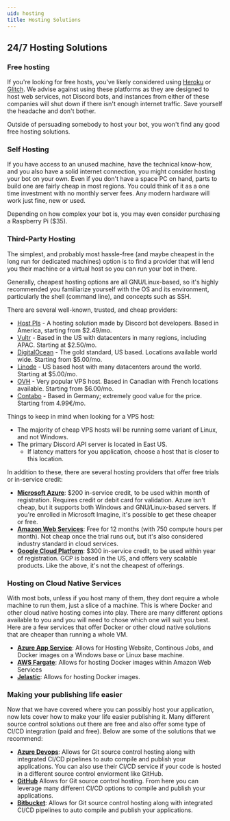 ```yaml
---
uid: hosting
title: Hosting Solutions
---
```


## 24/7 Hosting Solutions

### Free hosting
If you're looking for free hosts, you've likely considered using [Heroku](https://www.heroku.com/) or [Glitch](https://glitch.com/). 
We advise against using these platforms as they are designed to host web services, not Discord bots, and instances from either of these companies will shut down if there isn't enough internet traffic.
Save yourself the headache and don't bother.

Outside of persuading somebody to host your bot, you won't find any good free hosting solutions.

### Self Hosting
If you have access to an unused machine, have the technical know-how, and you also have a solid internet connection, you might consider hosting your bot on your own.
Even if you don't have a space PC on hand, parts to build one are fairly cheap in most regions. You could think of it as a one time investment with no monthly server fees.
Any modern hardware will work just fine, new or used. 

Depending on how complex your bot is, you may even consider purchasing a Raspberry Pi ($35).

### Third-Party Hosting
The simplest, and probably most hassle-free (and maybe cheapest in the long run for dedicated machines) option is to find a provider 
that will lend you their machine or a virtual host so you can run your bot in there.

Generally, cheapest hosting options are all GNU/Linux-based, so it's highly recommended you familiarize yourself with the OS and its 
environment, particularly the shell (command line), and concepts such as SSH.

There are several well-known, trusted, and cheap providers:

* [Host Pls](https://host-pls.com/) - A hosting solution made by Discord bot developers. Based in America, starting from $2.49/mo.
* [Vultr](https://www.vultr.com/products/cloud-compute/) - Based in the US with datacenters in many regions, including APAC. Starting at $2.50/mo.
* [DigitalOcean](https://www.digitalocean.com/products/droplets/) - The gold standard, US based. Locations available world wide. Starting from $5.00/mo.
* [Linode](https://www.linode.com/products/shared/) - US based host with many datacenters around the world. Starting at $5.00/mo.
* [OVH](https://www.ovhcloud.com/en/vps/) - Very popular VPS host. Based in Canadian with French locations available. Starting from $6.00/mo.
* [Contabo](https://contabo.com/?show=vps) - Based in Germany; extremely good value for the price. Starting from 4.99€/mo.


Things to keep in mind when looking for a VPS host:
* The majority of cheap VPS hosts will be running some variant of Linux, and not Windows.
* The primary Discord API server is located in East US.
  * If latency matters for you application, choose a host that is closer to this location.


In addition to these, there are several hosting providers that offer free trials or in-service credit:

* [**Microsoft Azure**](https://azure.microsoft.com/en-us/free/?cdn=disable "Microsoft Azure"): $200 in-service credit, 
  to be used within month of registration. Requires credit or debit card for validation. Azure isn't cheap, but it supports 
  both Windows and GNU/Linux-based servers. If you're enrolled in Microsoft Imagine, it's possible to get these cheaper or 
  free.
* [**Amazon Web Services**](https://aws.amazon.com/free/ "AWS"): Free for 12 months (with 750 compute hours per month). Not 
  cheap once the trial runs out, but it's also considered industry standard in cloud services.
* [**Google Cloud Platform**](https://cloud.google.com/free/ "Google Cloud Platform"): $300 in-service credit, to be used 
  within year of registration. GCP is based in the US, and offers very scalable products. Like the above, it's not the 
  cheapest of offerings.


### Hosting on Cloud Native Services
With most bots, unless if you host many of them, they dont require a whole machine to run them, just a slice of a machine.  This is 
where Docker and other cloud native hosting comes into play.  There are many different options available to you and you will need
to chose which one will suit you best.  Here are a few services that offer Docker or other cloud native solutions that are cheaper than running
a whole VM.

* [**Azure App Service**](https://azure.microsoft.com/en-us/services/app-service/ "Azure App Service"):  Allows for Hosting Website, Continous Jobs, 
  and Docker images on a Windows base or Linux base machine.
* [**AWS Fargate**](https://aws.amazon.com/fargate/ "AWS Fargate"):  Allows for hosting Docker images within Amazon Web Services
* [**Jelastic**](https://jelastic.com/docker/ "Jelastic"):  Allows for hosting Docker images.

### Making your publishing life easier
Now that we have covered where you can possibly host your application, now lets cover how to make your life easier publishing it. Many different
source control solutions out there are free and also offer some type of CI/CD integration (paid and free).  Below are some of the 
solutions that we recommend:

* [**Azure Devops**](https://azure.microsoft.com/en-us/services/devops/?nav=min "Azure Devops"):  Allows for Git source control hosting along with integrated CI/CD
  pipelines to auto compile and publish your applications.  You can also use their CI/CD service if your code is hosted in a different source control enviorment like GitHub.
* [**GitHub**](https://github.com/ "GitHub") Allows for Git source control hosting.  From here you can leverage many different CI/CD options to compile and publish your 
  applications.
* [**Bitbucket**](https://bitbucket.org/ "Bitbucket"):  Allows for Git source control hosting along with integrated CI/CD pipelines to auto compile and publish your applications.
